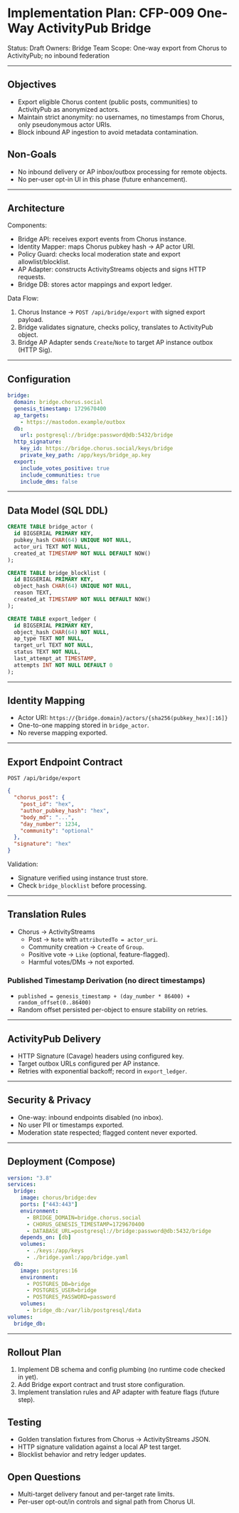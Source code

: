 # Implementation Plan: CFP-009 One-Way ActivityPub Bridge

Status: Draft
Owners: Bridge Team
Scope: One-way export from Chorus to ActivityPub; no inbound federation

---

## Objectives
- Export eligible Chorus content (public posts, communities) to ActivityPub as anonymized actors.
- Maintain strict anonymity: no usernames, no timestamps from Chorus, only pseudonymous actor URIs.
- Block inbound AP ingestion to avoid metadata contamination.

## Non-Goals
- No inbound delivery or AP inbox/outbox processing for remote objects.
- No per-user opt-in UI in this phase (future enhancement).

---

## Architecture

Components:
- Bridge API: receives export events from Chorus instance.
- Identity Mapper: maps Chorus pubkey hash → AP actor URI.
- Policy Guard: checks local moderation state and export allowlist/blocklist.
- AP Adapter: constructs ActivityStreams objects and signs HTTP requests.
- Bridge DB: stores actor mappings and export ledger.

Data Flow:
1) Chorus Instance → `POST /api/bridge/export` with signed export payload.
2) Bridge validates signature, checks policy, translates to ActivityPub object.
3) Bridge AP Adapter sends `Create`/`Note` to target AP instance outbox (HTTP Sig).

---

## Configuration
```yaml
bridge:
  domain: bridge.chorus.social
  genesis_timestamp: 1729670400
  ap_targets:
    - https://mastodon.example/outbox
  db:
    url: postgresql://bridge:password@db:5432/bridge
  http_signature:
    key_id: https://bridge.chorus.social/keys/bridge
    private_key_path: /app/keys/bridge_ap.key
  export:
    include_votes_positive: true
    include_communities: true
    include_dms: false
```

---

## Data Model (SQL DDL)
```sql
CREATE TABLE bridge_actor (
  id BIGSERIAL PRIMARY KEY,
  pubkey_hash CHAR(64) UNIQUE NOT NULL,
  actor_uri TEXT NOT NULL,
  created_at TIMESTAMP NOT NULL DEFAULT NOW()
);

CREATE TABLE bridge_blocklist (
  id BIGSERIAL PRIMARY KEY,
  object_hash CHAR(64) UNIQUE NOT NULL,
  reason TEXT,
  created_at TIMESTAMP NOT NULL DEFAULT NOW()
);

CREATE TABLE export_ledger (
  id BIGSERIAL PRIMARY KEY,
  object_hash CHAR(64) NOT NULL,
  ap_type TEXT NOT NULL,
  target_url TEXT NOT NULL,
  status TEXT NOT NULL,
  last_attempt_at TIMESTAMP,
  attempts INT NOT NULL DEFAULT 0
);
```

---

## Identity Mapping
- Actor URI: `https://{bridge.domain}/actors/{sha256(pubkey_hex)[:16]}`
- One-to-one mapping stored in `bridge_actor`.
- No reverse mapping exported.

---

## Export Endpoint Contract
`POST /api/bridge/export`
```json
{
  "chorus_post": {
    "post_id": "hex",
    "author_pubkey_hash": "hex",
    "body_md": "...",
    "day_number": 1234,
    "community": "optional"
  },
  "signature": "hex"
}
```
Validation:
- Signature verified using instance trust store.
- Check `bridge_blocklist` before processing.

---

## Translation Rules
- Chorus → ActivityStreams
  - Post → `Note` with `attributedTo = actor_uri`.
  - Community creation → `Create` of `Group`.
  - Positive vote → `Like` (optional, feature-flagged).
  - Harmful votes/DMs → not exported.

### Published Timestamp Derivation (no direct timestamps)
- `published = genesis_timestamp + (day_number * 86400) + random_offset(0..86400)`
- Random offset persisted per-object to ensure stability on retries.

---

## ActivityPub Delivery
- HTTP Signature (Cavage) headers using configured key.
- Target outbox URLs configured per AP instance.
- Retries with exponential backoff; record in `export_ledger`.

---

## Security & Privacy
- One-way: inbound endpoints disabled (no inbox).
- No user PII or timestamps exported.
- Moderation state respected; flagged content never exported.

---

## Deployment (Compose)
```yaml
version: "3.8"
services:
  bridge:
    image: chorus/bridge:dev
    ports: ["443:443"]
    environment:
      - BRIDGE_DOMAIN=bridge.chorus.social
      - CHORUS_GENESIS_TIMESTAMP=1729670400
      - DATABASE_URL=postgresql://bridge:password@db:5432/bridge
    depends_on: [db]
    volumes:
      - ./keys:/app/keys
      - ./bridge.yaml:/app/bridge.yaml
  db:
    image: postgres:16
    environment:
      - POSTGRES_DB=bridge
      - POSTGRES_USER=bridge
      - POSTGRES_PASSWORD=password
    volumes:
      - bridge_db:/var/lib/postgresql/data
volumes:
  bridge_db:
```

---

## Rollout Plan
1) Implement DB schema and config plumbing (no runtime code checked in yet).
2) Add Bridge export contract and trust store configuration.
3) Implement translation rules and AP adapter with feature flags (future step).

## Testing
- Golden translation fixtures from Chorus → ActivityStreams JSON.
- HTTP signature validation against a local AP test target.
- Blocklist behavior and retry ledger updates.

## Open Questions
- Multi-target delivery fanout and per-target rate limits.
- Per-user opt-out/in controls and signal path from Chorus UI.

